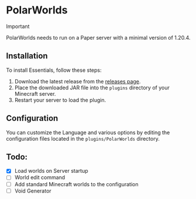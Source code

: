 # PolarWorlds

> [!IMPORTANT]  
> PolarWorlds needs to run on a Paper server with a minimal version of 1.20.4.

## Installation

To install Essentials, follow these steps:

1. Download the latest release from the [releases page](https://github.com/jirmjahu/PolarWorlds/releases).
2. Place the downloaded JAR file into the `plugins` directory of your Minecraft server.
3. Restart your server to load the plugin.

## Configuration

You can customize the Language and various options by editing the configuration files located in the `plugins/PolarWorlds` directory.

## Todo:
- [x] Load worlds on Server startup
- [ ] World edit command
- [ ] Add standard Minecraft worlds to the configuration
- [ ] Void Generator